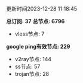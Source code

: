 更新时间2023-12-28 11:18:45

**总订阅: 37**
**总节点: 6796**
- vless节点: 7

**google ping有效节点: 229**
- v2ray节点: 144
- ss节点: 57
- trojan节点: 28
